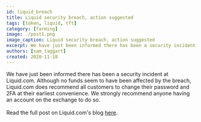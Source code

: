 ```yaml
---
id: liquid_breach
title: Liquid security breach, action suggested
tags: [token, liquid, tft]
category: [farming]
image: ./post1.png
image_caption: Liquid security breach, action suggested
excerpt: We have just been informed there has been a security incident at Liquid.com. Although no funds seem to have been affected by the breach, Liquid.com does recommend all customers to change their password and 2FA at their earliest convenience.
authors: [sam_taggart]
created: 2020-11-18
---
```


We have just been informed there has been a security incident at Liquid.com. Although no funds seem to have been affected by the breach, Liquid.com does recommend all customers to change their password and 2FA at their earliest convenience. We strongly recommend anyone having an account on the exchange to do so.
<br/>
<br/>
Read the full post on Liquid.com's blog [here](https://blog.liquid.com/security-incident-november-13-2020).
